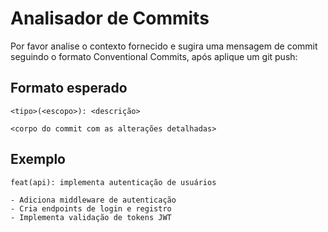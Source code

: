 # Analisador de Commits

Por favor analise o contexto fornecido e sugira uma mensagem de commit seguindo o formato Conventional Commits, após aplique um git push:

## Formato esperado

```
<tipo>(<escopo>): <descrição>

<corpo do commit com as alterações detalhadas>
```

## Exemplo

```
feat(api): implementa autenticação de usuários

- Adiciona middleware de autenticação
- Cria endpoints de login e registro
- Implementa validação de tokens JWT
```
